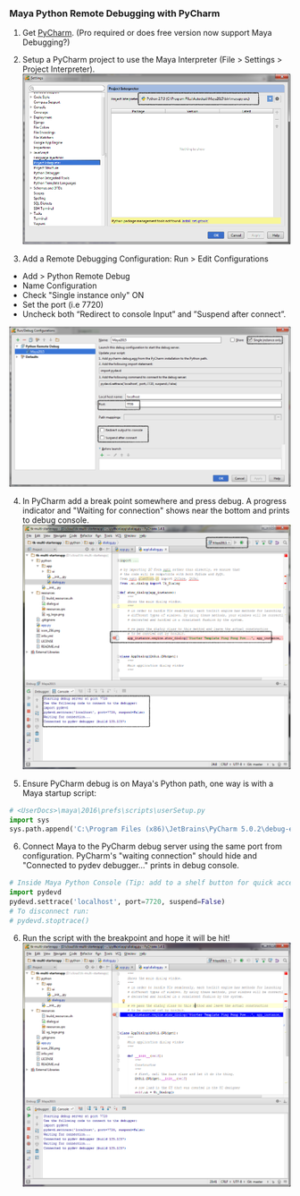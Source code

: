 ### Maya Python Remote Debugging with PyCharm

1. Get [PyCharm](http://www.jetbrains.com/pycharm/download). (Pro required or does free version now support Maya Debugging?)

2. Setup a PyCharm project to use the Maya Interpreter (File > Settings > Project Interpreter).
![](images/ProjectInterpreter.png)

3. Add a Remote Debugging Configuration: Run > Edit Configurations
  * Add > Python Remote Debug
  * Name Configuration
  * Check "Single instance only" ON
  * Set the port (i.e 7720)
  * Uncheck both “Redirect to console Input” and  ”Suspend after connect”.

  ![](images/RemoteDebugConfig.png)

4. In PyCharm add a break point somewhere and press debug. A progress indicator and "Waiting for connection" shows near the bottom and prints to debug console.
![](images/StartRemoteDebugger.png)

5. Ensure PyCharm debug is on Maya's Python path, one way is with a Maya startup script:
```python
# <UserDocs>\maya\2016\prefs\scripts\userSetup.py
import sys
sys.path.append('C:\Program Files (x86)\JetBrains\PyCharm 5.0.2\debug-eggs\pycharm-debug.egg')
```

6. Connect Maya to the PyCharm debug server using the same port from configuration. PyCharm's "waiting connection" should hide and "Connected to pydev debugger..." prints in debug console.
```python
# Inside Maya Python Console (Tip: add to a shelf button for quick access)
import pydevd
pydevd.settrace('localhost', port=7720, suspend=False)
# To disconnect run:
# pydevd.stoptrace()
```

6. Run the script with the breakpoint and hope it will be hit!
![](images/PyCharmBreakpoint.png)
